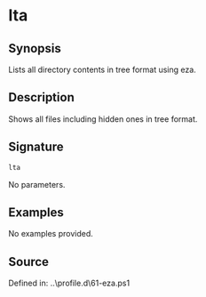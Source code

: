 # lta

## Synopsis

Lists all directory contents in tree format using eza.

## Description

Shows all files including hidden ones in tree format.

## Signature

```powershell
lta
```

No parameters.

## Examples

No examples provided.

## Source

Defined in: ..\profile.d\61-eza.ps1
